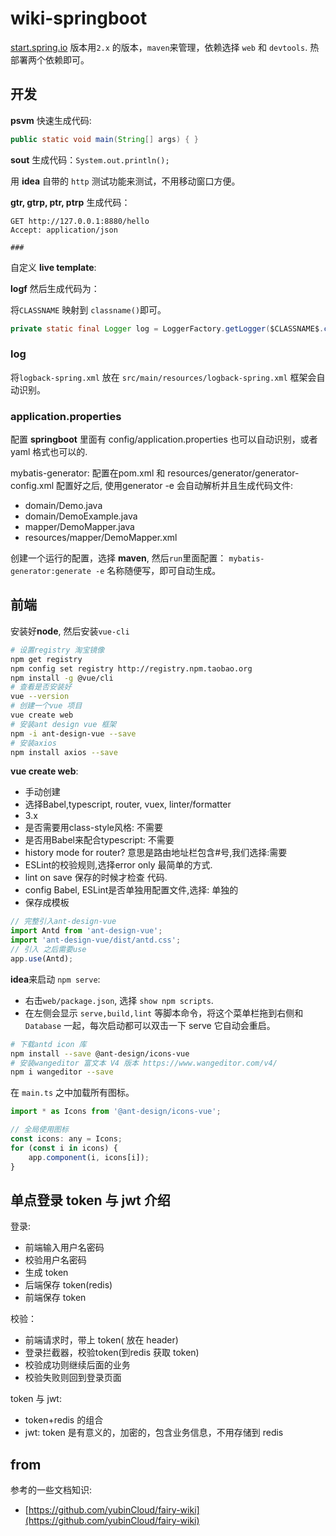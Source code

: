 # wiki-springboot

[start.spring.io](start.sping.io) 版本用`2.x` 的版本，`maven`来管理，依赖选择 `web` 和 `devtools`.
热部署两个依赖即可。

## 开发

**psvm** 快速生成代码:
```java
public static void main(String[] args) { }
```
**sout** 生成代码：`System.out.println();`

用 **idea** 自带的 `http` 测试功能来测试，不用移动窗口方便。

**gtr, gtrp, ptr, ptrp** 生成代码：
```http
GET http://127.0.0.1:8880/hello
Accept: application/json

###
```

自定义 **live template**:

**logf** 然后生成代码为：

将`CLASSNAME` 映射到 `classname()`即可。
```java
private static final Logger log = LoggerFactory.getLogger($CLASSNAME$.class); 
```

### log
将`logback-spring.xml` 放在 `src/main/resources/logback-spring.xml` 框架会自动识别。

### application.properties
配置 **springboot**  里面有 config/application.properties 也可以自动识别，或者 yaml 格式也可以的.

mybatis-generator:
配置在pom.xml 和 resources/generator/generator-config.xml 配置好之后,
使用generator -e 会自动解析并且生成代码文件:
- domain/Demo.java
- domain/DemoExample.java
- mapper/DemoMapper.java
- resources/mapper/DemoMapper.xml

创建一个运行的配置，选择 **maven**, 然后`run`里面配置： `mybatis-generator:generate -e` 名称随便写，即可自动生成。


## 前端 

安装好**node**, 然后安装`vue-cli`
```bash
# 设置registry 淘宝镜像
npm get registry
npm config set registry http://registry.npm.taobao.org
npm install -g @vue/cli
# 查看是否安装好
vue --version
# 创建一个vue 项目
vue create web
# 安装ant design vue 框架
npm -i ant-design-vue --save
# 安装axios
npm install axios --save
```
**vue create web**:
- 手动创建
- 选择Babel,typescript, router, vuex, linter/formatter
- 3.x
- 是否需要用class-style风格: 不需要
- 是否用Babel来配合typescript: 不需要
- history mode for router? 意思是路由地址栏包含#号,我们选择:需要
- ESLint的校验规则,选择error only 最简单的方式.
- lint on save 保存的时候才检查 代码.
- config Babel, ESLint是否单独用配置文件,选择: 单独的
- 保存成模板

```js
// 完整引入ant-design-vue 
import Antd from 'ant-design-vue';
import 'ant-design-vue/dist/antd.css';
// 引入 之后需要use
app.use(Antd);
```

**idea**来启动 `npm serve`:
- 右击`web/package.json`, 选择 `show npm scripts`.
- 在左侧会显示 `serve,build,lint` 等脚本命令，将这个菜单栏拖到右侧和 `Database` 一起，每次启动都可以双击一下 serve 它自动会重启。

```bash
# 下载antd icon 库
npm install --save @ant-design/icons-vue
# 安装wangeditor 富文本 V4 版本 https://www.wangeditor.com/v4/
npm i wangeditor --save
```

在 `main.ts` 之中加载所有图标。
```js
import * as Icons from '@ant-design/icons-vue';

// 全局使用图标
const icons: any = Icons;
for (const i in icons) {
    app.component(i, icons[i]);
}
```


## 单点登录 token 与 jwt 介绍
登录:
- 前端输入用户名密码
- 校验用户名密码
- 生成 token
- 后端保存 token(redis)
- 前端保存 token

校验：
- 前端请求时，带上 token( 放在 header)
- 登录拦截器，校验token(到redis 获取 token)
- 校验成功则继续后面的业务
- 校验失败则回到登录页面

token 与 jwt:
- token+redis 的组合
- jwt: token 是有意义的，加密的，包含业务信息，不用存储到 redis
 
## from
参考的一些文档知识:

- [https://github.com/yubinCloud/fairy-wiki](https://github.com/yubinCloud/fairy-wiki)